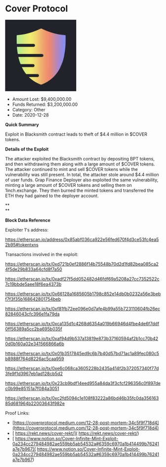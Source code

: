 # Cover Protocol
![Cover Protocol](/rektimages/Cover-Protocol.png)
- Amount Lost: $9,400,000.00
- Funds Returned: $3,200,000.00
- Category: Other
- Date: 2020-12-28

**Quick Summary**

Exploit in Blacksmith contract leads to theft of $4.4 million in $COVER tokens.

  


 **Details of the Exploit**

The attacker exploited the Blacksmith contract by depositing BPT tokens, and then withdrawing them along with a large amount of $COVER tokens. The attacker continued to mint and sell $COVER tokens while the vulnerability was still present. In total, the attacker stole around $4.4 million of user funds. Grap Finance Deployer also exploited the same vulnerability, minting a large amount of $COVER tokens and selling them on 1inch.exchange. They then burned the minted tokens and transferred the ETH they had gained to the deployer account.

 **  
**

 **Block Data Reference**

Exploiter 1's address:

https://etherscan.io/address/0x85abf036ca922e56fed670f4d3ce53fc4ea52b95#tokentxns

  


Transactions involved in the exploit:

https://etherscan.io/tx/0xd721b0ef2886f14b75548b70d2d1fd82bea085ca24f5de29b833a64cfd8f7a50

https://etherscan.io/tx/0xadf27f5dd052482d46fdf69a5208a27cc7352522c7c19bbde5aee18f6ea4373b

https://etherscan.io/tx/0x66128a1685605b1798c852e14db0b0232a56e3bebf7f3f35b168642801754beb

https://etherscan.io/tx/0xf81fb72ee096e0d7afe4b99a55b723110604fb26ec82846043cfc396e1fa79da

https://etherscan.io/tx/0xca135d1c4268d6354a019b66946d4fbe4de6f7ddf0ff56389a5cc2ba695b035f

https://etherscan.io/tx/0xaf94d9b537a13819e873b37160594af2b1cc70b420d0b160a02e341566866a6b

https://etherscan.io/tx/0x01b3517845ed9c6b7b40d57bd71ac1a89fec080c5b8988f764d8226ac5caa959

https://etherscan.io/tx/0xe6c068ca3605228b2435a414f2b372057340f77d3fe9f1d3967eb1ad128cb5d2

https://etherscan.io/tx/0x23cb9bdf14eed955a84da3f3cfcf296356c0f897dec0b99e85151a7f084a3051

https://etherscan.io/tx/0xc2fd5094c1e108f83222a86bd46b35fc0da35616385d681964b22003643f982e


Proof Links:
- [https://coverprotocol.medium.com/12-28-post-mortem-34c5f9f718d4](https://coverprotocol.medium.com/12-28-post-mortem-34c5f9f718d4)
- [ https://rekt.news/cover-rekt/]( https://rekt.news/cover-rekt/)
- [ https://www.notion.so/Cover-Infinite-Mint-Exploit-0a234cc279484982ae559bb5ab54532a#6359c6970a1b414499b76241a7e7b967]( https://www.notion.so/Cover-Infinite-Mint-Exploit-0a234cc279484982ae559bb5ab54532a#6359c6970a1b414499b76241a7e7b967)


